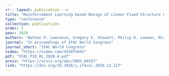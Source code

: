 ```yaml
---
<!-- layout: publication -->
title: "Reinforcement Learning based Design of Linear Fixed Structure Controllers"
type: "conference"
collection: publications
order: 3
year: 2020
authors: "Nathan P. Lawrence, Gregory E. Stewart, Philip D. Loewen, Michael G. Forbes, Johan U. Backstrom, R. Bhushan Gopaluni"
journal: "In proceedings of IFAC World Congress"
journal_short: "IFAC World Congress"
video: "https://vimeo.com/455075443"
pdf: "IFAC_PID_RL_2020-8.pdf"
arxiv: "https://arxiv.org/abs/2005.04537"
link: "https://doi.org/10.1016/j.ifacol.2020.12.127"
---
```

